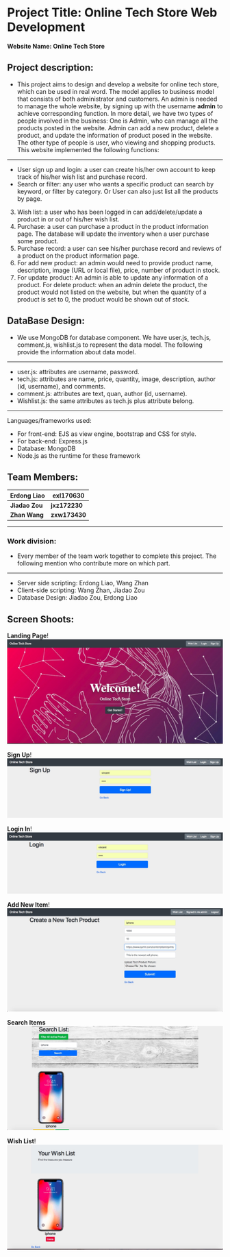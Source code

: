 # Project Title: Online Tech Store Web Development
**Website Name: Online Tech Store**
## Project description:  
* This project aims to design and develop a website for online tech store, which can be used in real word. The model applies to business model that consists of both administrator and customers. An admin is needed to manage the whole website, by signing up with the username **admin** to achieve corresponding function. In more detail, we have two types of people involved in the business: One is Admin, who can manage all the products posted in the website. Admin can add a new product, delete a product, and update the information of product posed in the website. The other type of people is user, who viewing and shopping products. This website implemented the following functions:
-------
*  User sign up and login: a user can create his/her own account to keep track of his/her wish list and purchase record.
* Search or filter: any user who wants a specific product can search by keyword, or filter by category. Or User can also just list all the products by page.
3. Wish list: a user who has been logged in can add/delete/update a product in or out of his/her wish list.
4. Purchase: a user can purchase a product in the product information page. The database will update the inventory when a user purchase some product.
5. Purchase record: a user can see his/her purchase record and reviews of a product on the product information page.
6. For add new product: an admin would need to provide product name, description, image (URL or local file), price, number of product in stock.
7. For update product: An admin is able to update any information of a product. For delete product: when an admin delete the product, the product would not listed on the website, but when the quantity of a product is set to 0, the product would be shown out of stock.

## DataBase Design:  
* We use MongoDB for database component. We have user.js, tech.js, comment.js, wishlist.js to represent the data model. The following provide the information about data model.
----
* user.js: attributes are username, password.
* tech.js: attributes are name, price, quantity, image, description, author (id, username), and comments.
* comment.js: attributes are text, quan, author (id, username).
* Wishlist.js: the same attributes as tech.js plus attribute belong.
----
Languages/frameworks used:
* For front-end: EJS as view engine, bootstrap and CSS for style. 
* For back-end: Express.js
* Database: MongoDB
* Node.js as the runtime for these framework

## Team Members:
| Erdong Liao | exl170630 |
| --- | --- |
| **Jiadao Zou** | **jxz172230** |
| **Zhan Wang** | **zxw173430** |
----
### Work division:
* Every member of the team work together to complete this project. The following mention who contribute more on which part.
----
* Server side scripting: Erdong Liao, Wang Zhan    
* Client-side scripting: Wang Zhan, Jiadao Zou 
* Database Design: Jiadao Zou, Erdong Liao
  
## Screen Shoots:
**Landing Page**!![landing page](media/15430989675994/landing%20page.jpg)

**Sign Up**!![sign up](media/15430989675994/sign%20up.jpg)

**Login In**!![login](media/15430989675994/login.jpg)


**Add New Item**!![create new product](media/15430989675994/create%20new%20product.jpg)

**Search Items**![Search ite](media/15430989675994/Search%20item.jpg)

**Wish List**!![wish list](media/15430989675994/wish%20list.jpg)



